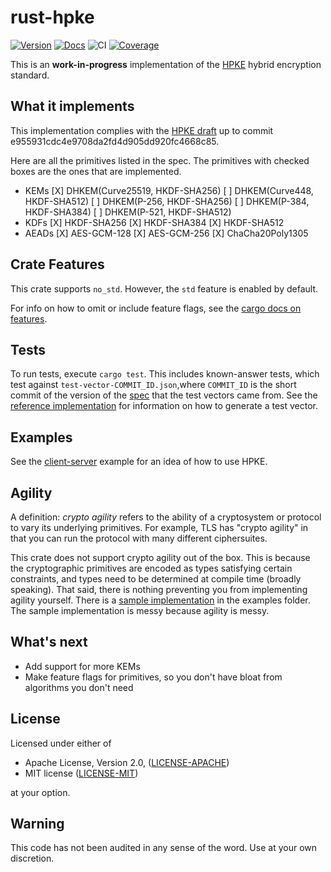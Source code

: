 rust-hpke
=========
[![Version](https://img.shields.io/crates/v/hpke.svg)](https://crates.io/crates/hpke)
[![Docs](https://docs.rs/hpke/badge.svg)](https://docs.rs/hpke)
![CI](https://github.com/rozbb/rust-hpke/workflows/CI/badge.svg)
[![Coverage](https://codecov.io/gh/rozbb/rust-hpke/branch/master/graph/badge.svg)](https://codecov.io/gh/rozbb/rust-hpke)

This is an **work-in-progress** implementation of the [HPKE](https://datatracker.ietf.org/doc/draft-irtf-cfrg-hpke/) hybrid encryption standard.

What it implements
------------------

This implementation complies with the [HPKE draft](https://github.com/cfrg/draft-irtf-cfrg-hpke) up to commit e955931cdc4e9708da2fd4d905dd920fc4668c85.

Here are all the primitives listed in the spec. The primitives with checked boxes are the ones that are implemented.

* KEMs
    [X] DHKEM(Curve25519, HKDF-SHA256)
    [ ] DHKEM(Curve448, HKDF-SHA512)
    [ ] DHKEM(P-256, HKDF-SHA256)
    [ ] DHKEM(P-384, HKDF-SHA384)
    [ ] DHKEM(P-521, HKDF-SHA512)
* KDFs
    [X] HKDF-SHA256
    [X] HKDF-SHA384
    [X] HKDF-SHA512
* AEADs
    [X] AES-GCM-128
    [X] AES-GCM-256
    [X] ChaCha20Poly1305

Crate Features
--------------

This crate supports `no_std`. However, the `std` feature is enabled by default.

For info on how to omit or include feature flags, see the [cargo docs on features](https://doc.rust-lang.org/cargo/reference/specifying-dependencies.html#choosing-features).

Tests
-----

To run tests, execute `cargo test`. This includes known-answer tests, which test against `test-vector-COMMIT_ID.json`,where `COMMIT_ID` is the short commit of the version of the [spec](https://github.com/cfrg/draft-irtf-cfrg-hpke) that the test vectors came from. See the [reference implementation](https://github.com/bifurcation/hpke) for information on how to generate a test vector.

Examples
--------

See the [client-server](examples/client_server.rs) example for an idea of how to use HPKE.

Agility
-------

A definition: *crypto agility* refers to the ability of a cryptosystem or protocol to vary its underlying primitives. For example, TLS has "crypto agility" in that you can run the protocol with many different ciphersuites.

This crate does not support crypto agility out of the box. This is because the cryptographic primitives are encoded as types satisfying certain constraints, and types need to be determined at compile time (broadly speaking). That said, there is nothing preventing you from implementing agility yourself. There is a [sample implementation](examples/agility.rs) in the examples folder. The sample implementation is messy because agility is messy.

What's next
-----------

* Add support for more KEMs
* Make feature flags for primitives, so you don't have bloat from algorithms you don't need

License
-------

Licensed under either of

 * Apache License, Version 2.0, ([LICENSE-APACHE](LICENSE-APACHE))
 * MIT license ([LICENSE-MIT](LICENSE-MIT))

at your option.

Warning
-------

This code has not been audited in any sense of the word. Use at your own discretion.
